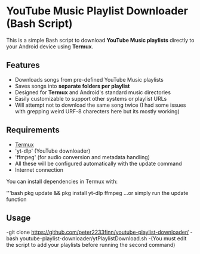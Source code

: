 # YouTube Music Playlist Downloader (Bash Script)

This is a simple Bash script to download **YouTube Music playlists** directly to your Android device using **Termux**.

## Features

- Downloads songs from pre-defined YouTube Music playlists
- Saves songs into **separate folders per playlist**
- Designed for **Termux** and Android's standard music directories
- Easily customizable to support other systems or playlist URLs
- Will attempt not to download the same song twice (I had some issues with grepping weird URF-8 charecters here but its mostly working)

## Requirements

- [Termux](https://f-droid.org/en/packages/com.termux/)
- 'yt-dlp' (YouTube downloader)
- 'ffmpeg' (for audio conversion and metadata handling)
- All these will be configured automatically with the update command
- Internet connection

You can install dependencies in Termux with:

'''bash
pkg update && pkg install yt-dlp ffmpeg 
...or simply run the update function

## Usage

-git clone https://github.com/peter2233finn/youtube-playlist-downloader/
-bash youtube-playlist-downloader/ytPlaylistDownload.sh
-(You must edit the script to add your playlists before running the second command)
